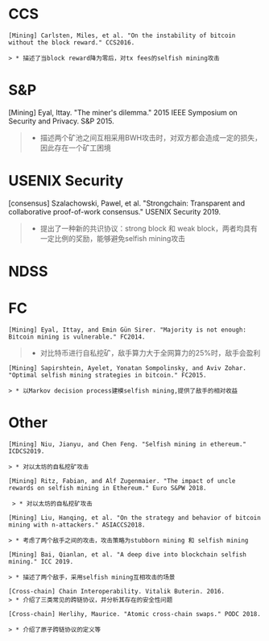



# CCS
    [Mining] Carlsten, Miles, et al. "On the instability of bitcoin without the block reward." CCS2016.
    
    > * 描述了当block reward降为零后，对tx fees的selfish mining攻击
    
   
   
   
   
   
   
   
   
   
   
   
   
   
    


# S&P
   [Mining] Eyal, Ittay. "The miner's dilemma." 2015 IEEE Symposium on Security and Privacy. S&P 2015.
   
   > * 描述两个矿池之间互相采用BWH攻击时，对双方都会造成一定的损失，因此存在一个矿工困境



# USENIX Security
   [consensus] Szalachowski, Pawel, et al. "Strongchain: Transparent and collaborative proof-of-work consensus." USENIX Security 2019.
   
   > * 提出了一种新的共识协议：strong block 和 weak block，两者均具有一定比例的奖励，能够避免selfish mining攻击
   
   

# NDSS





# FC
    [Mining] Eyal, Ittay, and Emin Gün Sirer. "Majority is not enough: Bitcoin mining is vulnerable." FC2014.
   
   > * 对比特币进行自私挖矿，敌手算力大于全网算力的25%时，敌手会盈利
  
    [Mining] Sapirshtein, Ayelet, Yonatan Sompolinsky, and Aviv Zohar. "Optimal selfish mining strategies in bitcoin." FC2015.
    
    > * 以Markov decision process建模selfish mining,提供了敌手的相对收益




# Other
    [Mining] Niu, Jianyu, and Chen Feng. "Selfish mining in ethereum." ICDCS2019.
    
    > * 对以太坊的自私挖矿攻击
    
    [Mining] Ritz, Fabian, and Alf Zugenmaier. "The impact of uncle rewards on selfish mining in Ethereum." Euro S&PW 2018.
    
     > * 对以太坊的自私挖矿攻击
     
    [Mining] Liu, Hanqing, et al. "On the strategy and behavior of bitcoin mining with n-attackers." ASIACCS2018.

    > * 考虑了两个敌手之间的攻击，攻击策略为stubborn mining 和 selfish mining

    [Mining] Bai, Qianlan, et al. "A deep dive into blockchain selfish mining." ICC 2019.

    > * 描述了两个敌手，采用selfish mining互相攻击的场景

    [Cross-chain] Chain Interoperability. Vitalik Buterin. 2016.
    > * 介绍了三类常见的跨链协议，并分析其存在的安全性问题
    
    [Cross-chain] Herlihy, Maurice. "Atomic cross-chain swaps." PODC 2018.
    
    > * 介绍了原子跨链协议的定义等


